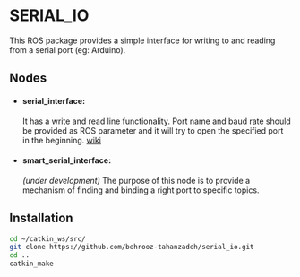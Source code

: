 # SERIAL_IO

This ROS package provides a simple interface for writing to and reading from a serial port (eg: Arduino).

## Nodes

* #### serial_interface:
   It has a write and read line functionality. Port name and baud rate should be provided as ROS parameter and it will try to open the specified port in the beginning. [wiki](https://github.com/behrooz-tahanzadeh/serial_io/wiki/serial_interface)

* #### smart_serial_interface:
   _(under development)_ The purpose of this node is to provide a mechanism of finding and binding a right port to specific topics.

## Installation

```bash
cd ~/catkin_ws/src/
git clone https://github.com/behrooz-tahanzadeh/serial_io.git
cd ..
catkin_make
```
